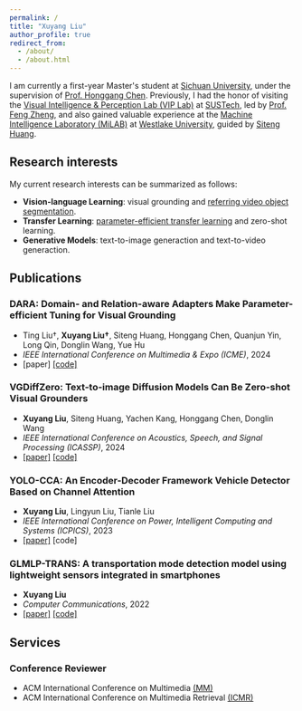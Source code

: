 ```yaml
---
permalink: /
title: "Xuyang Liu"
author_profile: true
redirect_from: 
  - /about/
  - /about.html
---
```


I am currently a first-year Master's student at [Sichuan University](https://www.scu.edu.cn/), under the supervision of [Prof. Honggang Chen](https://sites.google.com/view/honggangchen/). Previously, I had the honor of visiting the [Visual Intelligence & Perception Lab (VIP Lab)](https://zhengfenglab.com/) at [SUSTech](https://www.sustech.edu.cn/en/), led by [Prof. Feng Zheng](https://faculty.sustech.edu.cn/?tagid=fengzheng&go=1&iscss=1&snapid=1&lang=en), and also gained valuable experience at the [Machine Intelligence Laboratory (MiLAB)](https://milab.westlake.edu.cn/) at [Westlake University](https://www.westlake.edu.cn/), guided by [Siteng Huang](https://kyonhuang.top/).

## Research interests

My current research interests can be summarized as follows:
* **Vision-language Learning**: visual grounding and [referring video object segmentation](https://github.com/gaomingqi/Awesome-Video-Object-Segmentation).
* **Transfer Learning**: [parameter-efficient transfer learning](https://github.com/synbol/Awesome-Parameter-Efficient-Transfer-Learning) and zero-shot learning.
* **Generative Models**: text-to-image generaction and text-to-video generaction.

## Publications


### **DARA: Domain- and Relation-aware Adapters Make Parameter-efficient Tuning for Visual Grounding**

- Ting Liu†, **Xuyang Liu†**, Siteng Huang, Honggang Chen, Quanjun Yin, Long Qin, Donglin Wang, Yue Hu
- *IEEE International Conference on Multimedia & Expo (ICME)*, 2024
- [paper]
[[code]](https://github.com/liuting20/DARA)

### **VGDiffZero: Text-to-image Diffusion Models Can Be Zero-shot Visual Grounders**

- **Xuyang Liu**, Siteng Huang, Yachen Kang, Honggang Chen, Donglin Wang
- *IEEE International Conference on Acoustics, Speech, and Signal Processing (ICASSP)*, 2024
- [[paper]](https://arxiv.org/pdf/2309.01141.pdf)
[[code]](https://github.com/xuyang-liu16/VGDiffZero)

### **YOLO-CCA: An Encoder-Decoder Framework Vehicle Detector Based on Channel Attention**

- **Xuyang Liu**, Lingyun Liu, Tianle Liu
- *IEEE International Conference on Power, Intelligent Computing and Systems (ICPICS)*, 2023
- [[paper]](https://ieeexplore.ieee.org/abstract/document/10235599/)
[code]

### **GLMLP-TRANS: A transportation mode detection model using lightweight sensors integrated in smartphones**

- **Xuyang Liu**
- *Computer Communications*, 2022
- [[paper]](https://www.sciencedirect.com/science/article/abs/pii/S0140366422002535)
[[code]](https://github.com/xuyang-liu16/GLMLP-TRANS)

## Services

### Conference Reviewer
* ACM International Conference on Multimedia [(MM)](https://2024.acmmm.org/)
* ACM International Conference on Multimedia Retrieval [(ICMR)](http://icmr2024.org/)

<script type="text/javascript" src="//rf.revolvermaps.com/0/0/8.js?i=5x8uiokpnu8&amp;m=0&amp;c=ff0000&amp;cr1=ffffff&amp;f=arial&amp;l=33" async="async"></script>
